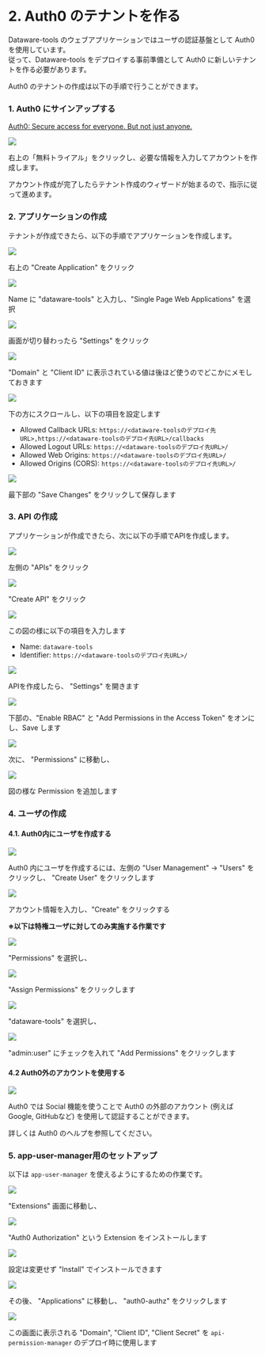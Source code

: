 # 2. Auth0 のテナントを作る

Dataware-tools のウェブアプリケーションではユーザの認証基盤として Auth0 を使用しています。  \
従って、Dataware-tools をデプロイする事前準備として Auth0 に新しいテナントを作る必要があります。

Auth0 のテナントの作成は以下の手順で行うことができます。



### 1. Auth0 にサインアップする

[Auth0: Secure access for everyone. But not just anyone.](https://auth0.com/jp)

![](../../../.gitbook/assets/\_2021-06-21\_17.21.02.png)

右上の「無料トライアル」をクリックし、必要な情報を入力してアカウントを作成します。

アカウント作成が完了したらテナント作成のウィザードが始まるので、指示に従って進めます。



### 2. アプリケーションの作成

テナントが作成できたら、以下の手順でアプリケーションを作成します。

![](../../../.gitbook/assets/\_2021-06-21\_17.26.02.png)

右上の "Create Application" をクリック

![](../../../.gitbook/assets/\_2021-06-21\_17.26.35.png)

Name に "dataware-tools" と入力し、"Single Page Web Applications" を選択

![](../../../.gitbook/assets/\_2021-06-21\_17.28.22.png)

画面が切り替わったら "Settings" をクリック

![](../../../.gitbook/assets/\_2021-06-21\_17.28.34.png)

"Domain" と "Client ID" に表示されている値は後ほど使うのでどこかにメモしておきます

![](../../../.gitbook/assets/\_2021-06-21\_17.30.12.png)

下の方にスクロールし、以下の項目を設定します

* Allowed Callback URLs: `https://<dataware-toolsのデプロイ先URL>,https://<dataware-toolsのデプロイ先URL>/callbacks`
* Allowed Logout URLs: `https://<dataware-toolsのデプロイ先URL>/`
* Allowed Web Origins: `https://<dataware-toolsのデプロイ先URL>/`
* Allowed Origins (CORS): `https://<dataware-toolsのデプロイ先URL>/`

![](../../../.gitbook/assets/\_2021-06-21\_17.30.35.png)

最下部の "Save Changes" をクリックして保存します



### 3. API の作成

アプリケーションが作成できたら、次に以下の手順でAPIを作成します。

![](../../../.gitbook/assets/\_2021-06-21\_17.36.46.png)

左側の "APIs" をクリック

![](../../../.gitbook/assets/\_2021-06-21\_17.36.50.png)

"Create API" をクリック

![](../../../.gitbook/assets/\_2021-06-21\_17.40.25.png)

この図の様に以下の項目を入力します

* Name: `dataware-tools`
* Identifier: `https://<dataware-toolsのデプロイ先URL>/`

![](../../../.gitbook/assets/\_2021-06-21\_17.42.07.png)

APIを作成したら、 "Settings" を開きます

![](../../../.gitbook/assets/\_2021-06-21\_17.42.25.png)

下部の、"Enable RBAC" と "Add Permissions in the Access Token" をオンにし、Save します

![](../../../.gitbook/assets/\_2021-06-21\_17.44.30.png)

次に、 "Permissions" に移動し、

![](../../../.gitbook/assets/\_2021-06-21\_17.45.08.png)

図の様な Permission を追加します

###

### 4. ユーザの作成

#### 4.1. Auth0内にユーザを作成する

![](../../../.gitbook/assets/\_2021-06-21\_17.48.46.png)

Auth0 内にユーザを作成するには、左側の "User Management" → "Users" をクリックし、 "Create User" をクリックします

![](../../../.gitbook/assets/\_2021-06-21\_17.51.44.png)

アカウント情報を入力し、"Create" をクリックする



**※以下は特権ユーザに対してのみ実施する作業です**

![](../../../.gitbook/assets/\_2021-06-21\_17.52.13.png)

"Permissions" を選択し、

![](../../../.gitbook/assets/\_2021-06-21\_17.52.19.png)

"Assign Permissions" をクリックします

![](../../../.gitbook/assets/\_2021-06-21\_17.52.29.png)

"dataware-tools" を選択し、

![](../../../.gitbook/assets/\_2021-06-21\_17.52.36.png)

"admin:user" にチェックを入れて "Add Permissions" をクリックします



#### 4.2 Auth0外のアカウントを使用する

![](../../../.gitbook/assets/\_2021-06-21\_17.57.40.png)

Auth0 では Social 機能を使うことで Auth0 の外部のアカウント (例えば Google, GitHubなど) を使用して認証することができます。

詳しくは Auth0 のヘルプを参照してください。



### 5. app-user-manager用のセットアップ

以下は `app-user-manager` を使えるようにするための作業です。

![](../../../.gitbook/assets/\_2021-06-21\_18.00.51.png)

"Extensions" 画面に移動し、

![](../../../.gitbook/assets/\_2021-06-21\_18.01.00.png)

"Auth0 Authorization" という Extension をインストールします

![](../../../.gitbook/assets/\_2021-06-21\_18.01.07.png)

設定は変更せず "Install" でインストールできます

![](../../../.gitbook/assets/\_2021-06-21\_18.01.22.png)

その後、 "Applications" に移動し、 "auth0-authz" をクリックします

![](../../../.gitbook/assets/\_2021-06-21\_18.01.28.png)

この画面に表示される "Domain", "Client ID", "Client Secret" を `api-permission-manager` のデプロイ時に使用します
